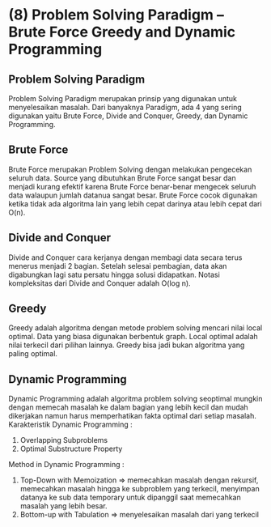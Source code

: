 # (8) Problem Solving Paradigm – Brute Force Greedy and Dynamic Programming

## Problem Solving Paradigm
Problem Solving Paradigm merupakan prinsip yang digunakan untuk menyelesaikan masalah. Dari banyaknya Paradigm, ada 4 yang sering digunakan yaitu Brute Force, Divide and Conquer, Greedy, dan Dynamic Programming.

## Brute Force
Brute Force merupakan Problem Solving dengan melakukan pengecekan seluruh data. Source yang dibutuhkan Brute Force sangat besar dan menjadi kurang efektif karena Brute Force benar-benar mengecek seluruh data walaupun jumlah datanua sangat besar. Brute Force cocok digunakan ketika tidak ada algoritma lain yang lebih cepat darinya atau lebih cepat dari O(n).

## Divide and Conquer
Divide and Conquer cara kerjanya dengan membagi data secara terus menerus menjadi 2 bagian. Setelah selesai pembagian, data akan digabungkan lagi satu persatu hingga solusi didapatkan. Notasi kompleksitas dari Divide and Conquer adalah O(log n).

## Greedy
Greedy adalah algoritma dengan metode problem solving mencari nilai local optimal. Data yang biasa digunakan berbentuk graph. Local optimal adalah nilai terkecil dari pilihan lainnya. Greedy bisa jadi bukan algoritma yang paling optimal.

## Dynamic Programming
Dynamic Programming adalah algoritma problem solving seoptimal mungkin dengan memecah masalah ke dalam bagian yang lebih kecil dan mudah dikerjakan namun harus memperhatikan fakta optimal dari setiap masalah. Karakteristik Dynamic Programming :
1. Overlapping Subproblems
2. Optimal Substructure Property

Method in Dynamic Programming :
1. Top-Down with Memoization => memecahkan masalah dengan rekursif, memecahkan masalah hingga ke subproblem yang terkecil, menyimpan datanya ke sub data temporary untuk dipanggil saat memecahkan masalah yang lebih besar.
2. Bottom-up with Tabulation => menyelesaikan masalah dari yang terkecil